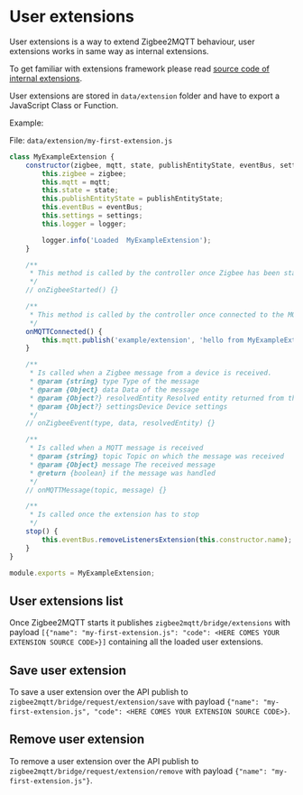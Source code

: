 # User extensions

User extensions is a way to extend Zigbee2MQTT behaviour, user extensions works in same way as internal extensions.

To get familiar with  extensions framework please read [source code of internal extensions](https://github.com/Koenkk/zigbee2mqtt/tree/master/lib/extension).

User extensions are stored in `data/extension` folder and have to export a JavaScript Class or Function.

Example:

File: `data/extension/my-first-extension.js`

```js
class MyExampleExtension {
    constructor(zigbee, mqtt, state, publishEntityState, eventBus, settings, logger) {
        this.zigbee = zigbee;
        this.mqtt = mqtt;
        this.state = state;
        this.publishEntityState = publishEntityState;
        this.eventBus = eventBus;
        this.settings = settings;
        this.logger = logger;

        logger.info('Loaded  MyExampleExtension');
    }

    /**
     * This method is called by the controller once Zigbee has been started.
     */
    // onZigbeeStarted() {}

    /**
     * This method is called by the controller once connected to the MQTT server.
     */
    onMQTTConnected() {
        this.mqtt.publish('example/extension', 'hello from MyExampleExtension');
    }

    /**
     * Is called when a Zigbee message from a device is received.
     * @param {string} type Type of the message
     * @param {Object} data Data of the message
     * @param {Object?} resolvedEntity Resolved entity returned from this.zigbee.resolveEntity()
     * @param {Object?} settingsDevice Device settings
     */
    // onZigbeeEvent(type, data, resolvedEntity) {}

    /**
     * Is called when a MQTT message is received
     * @param {string} topic Topic on which the message was received
     * @param {Object} message The received message
     * @return {boolean} if the message was handled
     */
    // onMQTTMessage(topic, message) {}

    /**
     * Is called once the extension has to stop
     */
    stop() {
        this.eventBus.removeListenersExtension(this.constructor.name);
    }
}

module.exports = MyExampleExtension;

```

## User extensions list

Once Zigbee2MQTT starts it publishes `zigbee2mqtt/bridge/extensions` with payload `[{"name": "my-first-extension.js": "code": <HERE COMES YOUR EXTENSION SOURCE CODE>}]` containing all the loaded user extensions.


## Save user extension

To save a user extension over the API publish to `zigbee2mqtt/bridge/request/extension/save` with payload `{"name": "my-first-extension.js", "code": <HERE COMES YOUR EXTENSION SOURCE CODE>}`.


## Remove user extension

To remove a user extension over the API publish to `zigbee2mqtt/bridge/request/extension/remove` with payload `{"name": "my-first-extension.js"}`.
